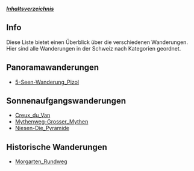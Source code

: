 
<u>***Inhaltsverzeichnis***</u>

## Info
Diese Liste bietet einen Überblick über die verschiedenen Wanderungen. Hier sind alle Wanderungen in der Schweiz nach Kategorien geordnet.

## Panoramawanderungen
- [5-Seen-Wanderung_Pizol](5-Seen-Wanderung_Pizol.md)

## Sonnenaufgangswanderungen
- [Creux_du_Van](Creux_du_Van.md)
- [Mythenweg-Grosser_Mythen](Mythenweg-Grosser_Mythen.md)
- [Niesen-Die_Pyramide](Niesen-Die_Pyramide.md)

## Historische Wanderungen
- [Morgarten_Rundweg](Morgarten_Rundweg.md)
